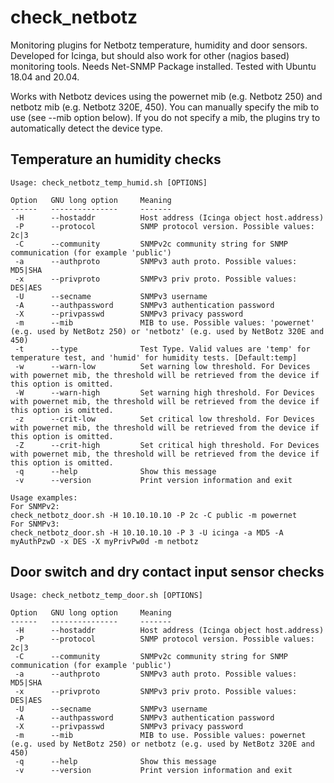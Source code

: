 # check_netbotz
Monitoring plugins for Netbotz temperature, humidity and door sensors. Developed for Icinga, but should also work for other (nagios based) monitoring tools. Needs Net-SNMP Package installed. Tested with Ubuntu 18.04 and 20.04.

Works with Netbotz devices using the powernet mib (e.g. Netbotz 250) and netbotz mib (e.g. Netbotz 320E, 450). You can manually specify the mib to use (see --mib option below). If you do not specify a mib, the plugins try to automatically detect the device type.

## Temperature an humidity checks

```
Usage: check_netbotz_temp_humid.sh [OPTIONS]

Option   GNU long option     Meaning
------   ---------------     -------
 -H      --hostaddr          Host address (Icinga object host.address)
 -P      --protocol          SNMP protocol version. Possible values: 2c|3
 -C      --community         SNMPv2c community string for SNMP communication (for example 'public')
 -a      --authproto         SNMPv3 auth proto. Possible values: MD5|SHA
 -x      --privproto         SNMPv3 priv proto. Possible values: DES|AES
 -U      --secname           SNMPv3 username
 -A      --authpassword      SNMPv3 authentication password
 -X      --privpasswd        SNMPv3 privacy password
 -m      --mib               MIB to use. Possible values: 'powernet' (e.g. used by NetBotz 250) or 'netbotz' (e.g. used by NetBotz 320E and 450)
 -t      --type              Test Type. Valid values are 'temp' for temperature test, and 'humid' for humidity tests. [Default:temp]
 -w      --warn-low          Set warning low threshold. For Devices with powernet mib, the threshold will be retrieved from the device if this option is omitted.
 -W      --warn-high         Set warning high threshold. For Devices with powernet mib, the threshold will be retrieved from the device if this option is omitted.
 -z      --crit-low          Set critical low threshold. For Devices with powernet mib, the threshold will be retrieved from the device if this option is omitted.
 -Z      --crit-high         Set critical high threshold. For Devices with powernet mib, the threshold will be retrieved from the device if this option is omitted.
 -q      --help              Show this message
 -v      --version           Print version information and exit

Usage examples:
For SNMPv2:
check_netbotz_door.sh -H 10.10.10.10 -P 2c -C public -m powernet
For SNMPv3:
check_netbotz_door.sh -H 10.10.10.10 -P 3 -U icinga -a MD5 -A myAuthPzwD -x DES -X myPrivPw0d -m netbotz
```

## Door switch and dry contact input sensor checks

```
Usage: check_netbotz_temp_door.sh [OPTIONS]

Option   GNU long option     Meaning
------   ---------------     -------
 -H      --hostaddr          Host address (Icinga object host.address)
 -P      --protocol          SNMP protocol version. Possible values: 2c|3
 -C      --community         SNMPv2c community string for SNMP communication (for example 'public')
 -a      --authproto         SNMPv3 auth proto. Possible values: MD5|SHA
 -x      --privproto         SNMPv3 priv proto. Possible values: DES|AES
 -U      --secname           SNMPv3 username
 -A      --authpassword      SNMPv3 authentication password
 -X      --privpasswd        SNMPv3 privacy password
 -m      --mib               MIB to use. Possible values: powernet (e.g. used by NetBotz 250) or netbotz (e.g. used by NetBotz 320E and 450)
 -q      --help              Show this message
 -v      --version           Print version information and exit
```
